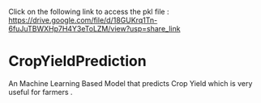 Click on the following link to access the pkl file : https://drive.google.com/file/d/18GUKrq1Tn-6fuJuTBWXHp7H4Y3eToLZM/view?usp=share_link
# CropYieldPrediction
An Machine Learning Based Model that predicts Crop Yield which is very useful for farmers .
